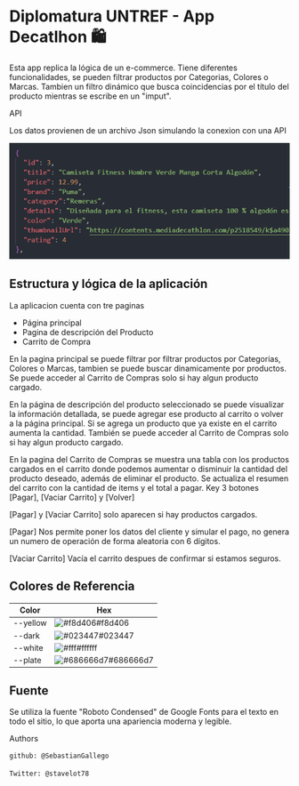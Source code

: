# Diplomatura UNTREF - App Decatlhon 🛍

Esta app replica la lógica de un e-commerce. Tiene diferentes funcionalidades, se pueden filtrar productos por Categorias, Colores o Marcas. Tambien un filtro dinámico que busca coincidencias por el título del producto mientras se escribe en un "imput".


API

Los datos provienen de un archivo Json simulando la conexion con una API 

![imagen](./Images/json.png)


## Estructura y lógica de la aplicación 

La aplicacion cuenta con tre paginas
- Página principal 
- Pagina de descripción del Producto 
- Carrito de Compra 

En la pagina principal se puede filtrar por filtrar productos por Categorias, Colores o Marcas, tambien se puede buscar dinamicamente por productos. Se puede acceder al Carrito de Compras solo si hay algun producto cargado.

En la página de descripción del producto seleccionado se puede visualizar la información detallada, se puede agregar ese producto al carrito o volver a la página principal.
Si se  agrega un producto que ya existe en el carrito aumenta  la cantidad.
También se puede acceder al Carrito de Compras solo si hay algun producto cargado.

En la pagina del Carrito de  Compras se muestra una tabla con los productos cargados en el carrito donde  podemos aumentar o disminuir la cantidad del producto deseado, además de eliminar el producto. Se actualiza el resumen del carrito  con la cantidad de items y el  total a pagar. Key 3 botones [Pagar], [Vaciar Carrito] y [Volver]

[Pagar] y [Vaciar Carrito] solo aparecen si hay productos cargados.

[Pagar] Nos permite poner los datos del cliente y simular el pago, no genera un numero de operación de forma aleatoria con 6 dígitos.

[Vaciar Carrito] Vacía el carrito despues de confirmar si estamos seguros.


## Colores de Referencia

| Color             | Hex                                                                |
| ----------------- | ------------------------------------------------------------------ |
| --yellow | ![#f8d406](https://via.placeholder.com/10/f8d406?text=+)#f8d406 |
| --dark | ![#023447](https://via.placeholder.com/10/023447?text=+)#023447|
| --white | ![#fff](https://via.placeholder.com/10/ffffff?text=+)#ffffff |
| --plate  | ![#686666d7](https://via.placeholder.com/10/686666d7?text=+)#686666d7 |

## Fuente

Se utiliza la fuente "Roboto Condensed" de Google Fonts para el texto en todo el sitio, lo que aporta una apariencia moderna y legible.


 
Authors

    github: @SebastianGallego

    Twitter: @stavelot78

